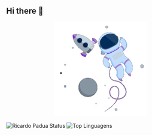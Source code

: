 ## Hi there 👋

<p align= "center">
  <img src = "https://raw.githubusercontent.com/ricardopadua/ricardopadua/main/101671442-43ca3300-3a33-11eb-8361-a4b480abe3df.gif" width = 250/>
 </p>

![Ricardo Padua Status](https://github-readme-stats.vercel.app/api?username=ricardopadua&theme=vue-dark&show_icons=true)
![Top Linguagens](https://github-readme-stats.vercel.app/api/top-langs/?username=ricardopadua&layout=compact)

<!--
**ricardopadua/ricardopadua** is a ✨ _special_ ✨ repository because its `README.md` (this file) appears on your GitHub profile.

Here are some ideas to get you started:

- 🔭 I’m currently working on ...
- 🌱 I’m currently learning ...
- 👯 I’m looking to collaborate on ...
- 🤔 I’m looking for help with ...
- 💬 Ask me about ...
- 📫 How to reach me: ...
- 😄 Pronouns: ...
- ⚡ Fun fact: ...
- themes: https://github.com/anuraghazra/github-readme-stats/blob/master/themes/README.md
- github stats: https://github.com/anuraghazra/github-readme-stats#deploy-on-your-own-vercel-instance
-->

